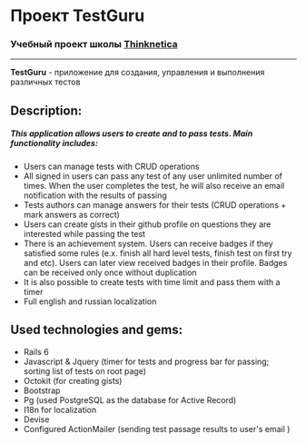 # Проект TestGuru
### Учебный проект школы <a href="https://thinknetica.com" target="_blank">Thinknetica</a></h2>
---
**TestGuru** - приложение для создания, управления и выполнения различных тестов

## Description:
##### This application allows users to create and to pass tests. Main functionality includes:
* Users can manage tests with CRUD operations
* All signed in users can pass any test of any user unlimited number of times. When the user completes the test, he will also receive an email notification with the results of passing
* Tests authors can manage answers for their tests (CRUD operations + mark answers as correct)
* Users can create gists in their github profile on questions they are interested while passing the test
* There is an achievement system. Users can receive badges if they satisfied some rules (e.x. finish all hard level tests, finish test on first try and etc). Users can later view received badges in their profile. Badges can be received only once without duplication
* It is also possible to create tests with time limit and pass them with a timer
* Full english and russian localization

## Used technologies and gems:
*  Rails 6
*  Javascript & Jquery (timer for tests and progress bar for passing; sorting list of tests on root page)
*  Octokit (for creating gists)
*  Bootstrap
*  Pg (used PostgreSQL as the database for Active Record)
*  I18n for localization
*  Devise
*  Configured ActionMailer (sending test passage results to user's email )
